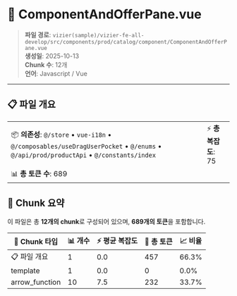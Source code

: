 # 📄 ComponentAndOfferPane.vue

> **파일 경로**: `vizier(sample)/vizier-fe-all-develop/src/components/prod/catalog/component/ComponentAndOfferPane.vue`  
> **생성일**: 2025-10-13  
> **Chunk 수**: 12개  
> **언어**: Javascript / Vue
---


## 📋 파일 개요

| | |
|--|--|
| 📦 **의존성**: `@/store` • `vue-i18n` • `@/composables/useDragUserPocket` • `@/enums` • `@/api/prod/productApi` • `@/constants/index` | ⚡ **총 복잡도**: 75 |
| 📊 **총 토큰 수**: 689 |  |






## 🧩 Chunk 요약

이 파일은 총 **12개의 chunk**로 구성되어 있으며, **689개의 토큰**을 포함합니다.

| 🧩 Chunk 타입 | 📊 개수 | ⚡ 평균 복잡도 | 📝 총 토큰 | 📈 비율 |
|---------------|--------|-------------|----------|--------|
| 📋 파일 개요 | 1 | 0.0 | 457 | 66.3% |
| template | 1 | 0.0 | 0 | 0.0% |
| arrow_function | 10 | 7.5 | 232 | 33.7% |


